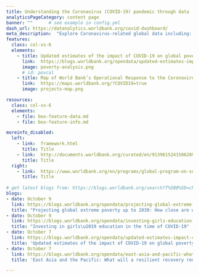 ```yaml
---
title: Understanding the Coronavirus (COVID-19) pandemic through data
analyticsPageCategory: content page
banner: ""      # see example in config.yml
dash_url: https://datanalytics.worldbank.org/covid-dashboard/
meta_description:  "Explore Coronavirus-related global data including: confirmed cases and deaths; hospitals beds per capita; physicians per capita; health expenditures; disease prevalence; life expectancy; access to basic handwashing; population by age and gender, and others."
features:
  class: col-xs-6
  elements:
    - title: Updated estimates of the impact of COVID-19 on global poverty
      link:  https://blogs.worldbank.org/opendata/updated-estimates-impact-covid-19-global-poverty
      image: poverty-analysis.png
      # id: povcal
    - title: Map of World Bank’s Operational Response to the Coronavirus
      link:  https://maps.worldbank.org/?COVID19=true
      image: projects-map.png

resources:
  class: col-xs-6
  elements:
    - file: box-feature-data.md
    - file: box-feature-info.md

moreinfo_disabled:
  left:
    - link:  framework.html
      title: Title
    - link:  http://documents.worldbank.org/curated/en/913961524150628959
      title: Title
  right:
    - link:  https://www.worldbank.org/en/programs/global-program-on-sustainability
      title: Title
 
# get latest blogs from: https://blogs.worldbank.org/search?f%5B0%5D=channel%3A4&f%5B1%5D=language%3Aen&f%5B2%5D=series%3A881
blogs:
- date: October 9
  link: https://blogs.worldbank.org/opendata/projecting-global-extreme-poverty-2030-how-close-are-we-world-banks-3-goal
  title: "Projecting global extreme poverty up to 2030: How close are we to World Bank\u2019s 3% goal?"
- date: October 9
  link: https://blogs.worldbank.org/opendata/investing-girls-education-time-covid-19
  title: "Investing in girls\u2019 education in the time of COVID-19"
- date: October 7
  link: https://blogs.worldbank.org/opendata/updated-estimates-impact-covid-19-global-poverty-effect-new-data
  title: 'Updated estimates of the impact of COVID-19 on global poverty: The effect of new data'
- date: October 7
  link: https://blogs.worldbank.org/opendata/east-asia-and-pacific-what-will-resilient-recovery-require
  title: 'East Asia and the Pacific: What will a resilient recovery require?'

---
```


